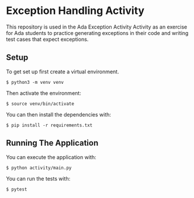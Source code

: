 # Exception Handling Activity

This repository is used in the Ada Exception Activity Activity as an exercise for Ada students to practice generating exceptions in their code and writing test cases that expect exceptions.

## Setup

To get set up first create a virtual environment.

`$ python3 -m venv venv`

Then activate the environment:

`$ source venv/bin/activate`

You can then install the dependencies with:

`$ pip install -r requirements.txt`

## Running The Application

You can execute the application with: 

`$ python activity/main.py` 

You can run the tests with:

`$ pytest`
